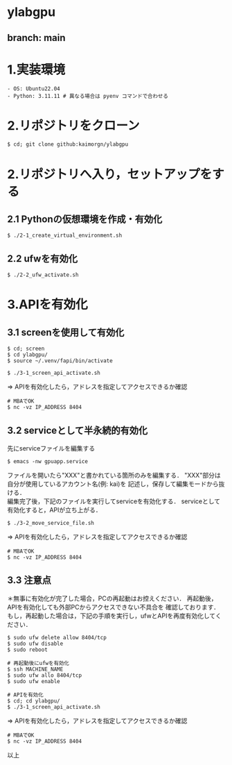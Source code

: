 # ylabgpu
## branch: main

# 1.実装環境
    - OS: Ubuntu22.04
    - Python: 3.11.11 # 異なる場合は pyenv コマンドで合わせる

# 2.リポジトリをクローン
~~~
$ cd; git clone github:kaimorgn/ylabgpu
~~~

# 2.リポジトリへ入り，セットアップをする
## 2.1 Pythonの仮想環境を作成・有効化
~~~
$ ./2-1_create_virtual_environment.sh
~~~

## 2.2 ufwを有効化
~~~
$ ./2-2_ufw_activate.sh
~~~

# 3.APIを有効化
## 3.1 screenを使用して有効化
~~~
$ cd; screen
$ cd ylabgpu/
$ source ~/.venv/fapi/bin/activate

$ ./3-1_screen_api_activate.sh
~~~
=> APIを有効化したら，アドレスを指定してアクセスできるか確認
~~~
# MBAでOK
$ nc -vz IP_ADDRESS 8404
~~~

## 3.2 serviceとして半永続的有効化
先にserviceファイルを編集する
~~~
$ emacs -nw gpuapp.service
~~~
ファイルを開いたら"XXX"と書かれている箇所のみを編集する．
"XXX"部分は自分が使用しているアカウント名(例: kai)を
記述し，保存して編集モードから抜ける．<br>
編集完了後，下記のファイルを実行してserviceを有効化する．
serviceとして有効化すると，APIが立ち上がる．
~~~
$ ./3-2_move_service_file.sh
~~~
=> APIを有効化したら，アドレスを指定してアクセスできるか確認
~~~
# MBAでOK
$ nc -vz IP_ADDRESS 8404
~~~

## 3.3 注意点
＊無事に有効化が完了した場合，PCの再起動はお控えください．
再起動後，APIを有効化しても外部PCからアクセスできない不具合を
確認しております．<br>
もし，再起動した場合は，下記の手順を実行し，ufwとAPIを再度有効化してください．
~~~
$ sudo ufw delete allow 8404/tcp
$ sudo ufw disable
$ sudo reboot

# 再起動後にufwを有効化
$ ssh MACHINE_NAME
$ sudo ufw allo 8404/tcp
$ sudo ufw enable

# APIを有効化
$ cd; cd ylabgpu/
$ ./3-1_screen_api_activate.sh
~~~
=> APIを有効化したら，アドレスを指定してアクセスできるか確認
~~~
# MBAでOK
$ nc -vz IP_ADDRESS 8404
~~~

以上
